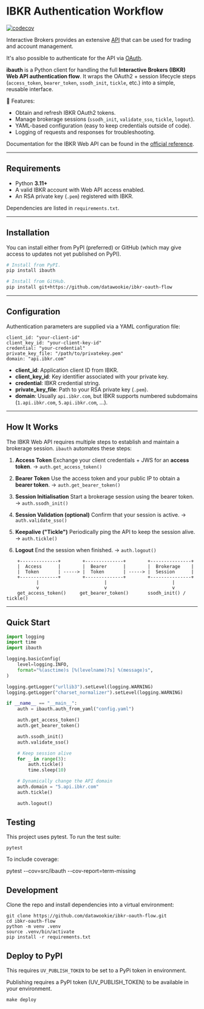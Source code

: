 # IBKR Authentication Workflow

[![codecov](https://codecov.io/gh/datawookie/ibauth/branch/master/graph/badge.svg)](https://codecov.io/gh/datawookie/ibauth)

Interactive Brokers provides an extensive
[API](https://www.interactivebrokers.com/campus/ibkr-api-page/webapi-ref/) that
can be used for trading and account management.

It's also possible to authenticate for the API via [OAuth](ib-oauth.pdf).

**ibauth** is a Python client for handling the full **Interactive Brokers (IBKR) Web API authentication flow**.
It wraps the OAuth2 + session lifecycle steps (`access_token`, `bearer_token`, `ssodh_init`, `tickle`, etc.) into a simple, reusable interface.

🔑 Features:
- Obtain and refresh IBKR OAuth2 tokens.
- Manage brokerage sessions (`ssodh_init`, `validate_sso`, `tickle`, `logout`).
- YAML-based configuration (easy to keep credentials outside of code).
- Logging of requests and responses for troubleshooting.

Documentation for the IBKR Web API can be found in the [official reference](https://www.interactivebrokers.com/campus/ibkr-api-page/webapi-ref/).

---

## Requirements

- Python **3.11+**
- A valid IBKR account with Web API access enabled.
- An RSA private key (`.pem`) registered with IBKR.

Dependencies are listed in `requirements.txt`.

---

## Installation

You can install either from PyPI (preferred) or GitHub (which may give access to
updates not yet published on PyPI).

```bash
# Install from PyPI.
pip install ibauth

# Install from GitHub.
pip install git+https://github.com/datawookie/ibkr-oauth-flow
```

---

## Configuration

Authentication parameters are supplied via a YAML configuration file:

```
client_id: "your-client-id"
client_key_id: "your-client-key-id"
credential: "your-credential"
private_key_file: "/path/to/privatekey.pem"
domain: "api.ibkr.com"
```

- **client_id**: Application client ID from IBKR.
- **client_key_id**: Key identifier associated with your private key.
- **credential**: IBKR credential string.
- **private_key_file**: Path to your RSA private key (`.pem`).
- **domain**: Usually `api.ibkr.com`, but IBKR supports numbered subdomains (`1.api.ibkr.com`, `5.api.ibkr.com`, …).

---

## How It Works

The IBKR Web API requires multiple steps to establish and maintain a brokerage session.
`ibauth` automates these steps:

1. **Access Token**
   Exchange your client credentials + JWS for an **access token**.
   → `auth.get_access_token()`

2. **Bearer Token**
   Use the access token and your public IP to obtain a **bearer token**.
   → `auth.get_bearer_token()`

3. **Session Initialisation**
   Start a brokerage session using the bearer token.
   → `auth.ssodh_init()`

4. **Session Validation (optional)**
   Confirm that your session is active.
   → `auth.validate_sso()`

5. **Keepalive ("Tickle")**
   Periodically ping the API to keep the session alive.
   → `auth.tickle()`

6. **Logout**
   End the session when finished.
   → `auth.logout()`

```
    +--------------+        +--------------+        +---------------+
    |  Access      |        |  Bearer      |        |  Brokerage    |
    |  Token       | -----> |  Token       | -----> |  Session      |
    +--------------+        +--------------+        +---------------+
           |                        |                        |
           v                        v                        v
    get_access_token()     get_bearer_token()       ssodh_init() / tickle()
```

---

## Quick Start

```python
import logging
import time
import ibauth

logging.basicConfig(
    level=logging.INFO,
    format="%(asctime)s [%(levelname)7s] %(message)s",
)

logging.getLogger("urllib3").setLevel(logging.WARNING)
logging.getLogger("charset_normalizer").setLevel(logging.WARNING)

if __name__ == "__main__":
    auth = ibauth.auth_from_yaml("config.yaml")

    auth.get_access_token()
    auth.get_bearer_token()

    auth.ssodh_init()
    auth.validate_sso()

    # Keep session alive
    for _ in range(3):
        auth.tickle()
        time.sleep(10)

    # Dynamically change the API domain
    auth.domain = "5.api.ibkr.com"
    auth.tickle()

    auth.logout()
```

## Testing

This project uses pytest. To run the test suite:

```
pytest
```

To include coverage:

pytest --cov=src/ibauth --cov-report=term-missing

## Development

Clone the repo and install dependencies into a virtual environment:

```
git clone https://github.com/datawookie/ibkr-oauth-flow.git
cd ibkr-oauth-flow
python -m venv .venv
source .venv/bin/activate
pip install -r requirements.txt
```

## Deploy to PyPI

This requires `UV_PUBLISH_TOKEN` to be set to a PyPi token in environment.

Publishing requires a PyPI token (UV_PUBLISH_TOKEN) to be available in your
environment.

```
make deploy
```
